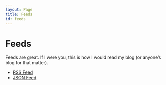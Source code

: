 ```yaml
---
layout: Page
title: Feeds
id: feeds
---
```


# Feeds

Feeds are great. If I were you, this is how I would read my blog (or anyone’s blog for that matter).

- [RSS Feed](../feed.xml)
- [JSON Feed](../feed.json)
